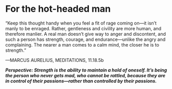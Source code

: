 # For the hot-headed man

“Keep this thought handy when you feel a fit of rage coming on—it isn’t manly to be enraged. Rather, gentleness and civility are more human, and therefore manlier. A real man doesn’t give way to anger and discontent, and such a person has strength, courage, and endurance—unlike the angry and complaining. The nearer a man comes to a calm mind, the closer he is to strength.”

—MARCUS AURELIUS, MEDITATIONS, 11.18.5b

***Perspective: Strength is the ability to maintain a hold of oneself. It’s being the person who never gets mad, who cannot be rattled, because they are in control of their passions—rather than controlled by their passions.***